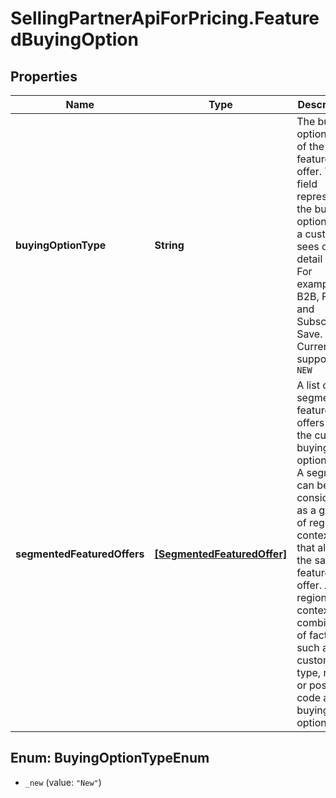 # SellingPartnerApiForPricing.FeaturedBuyingOption

## Properties
Name | Type | Description | Notes
------------ | ------------- | ------------- | -------------
**buyingOptionType** | **String** | The buying option type of the featured offer. This field represents the buying options that a customer sees on the detail page. For example, B2B, Fresh, and Subscribe n Save. Currently supports `NEW` | 
**segmentedFeaturedOffers** | [**[SegmentedFeaturedOffer]**](SegmentedFeaturedOffer.md) | A list of segmented featured offers for the current buying option type. A segment can be considered as a group of regional contexts that all have the same featured offer. A regional context is a combination of factors such as customer type, region or postal code and buying option. | 


<a name="BuyingOptionTypeEnum"></a>
## Enum: BuyingOptionTypeEnum


* `_new` (value: `"New"`)




